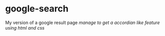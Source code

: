 # google-search
My version of a google result page *manage to get a accordian like feature using html and css*
